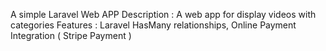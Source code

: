 A simple Laravel Web APP 
Description : A web app for display videos with categories
Features : Laravel HasMany relationships, Online Payment Integration ( Stripe Payment ) 
